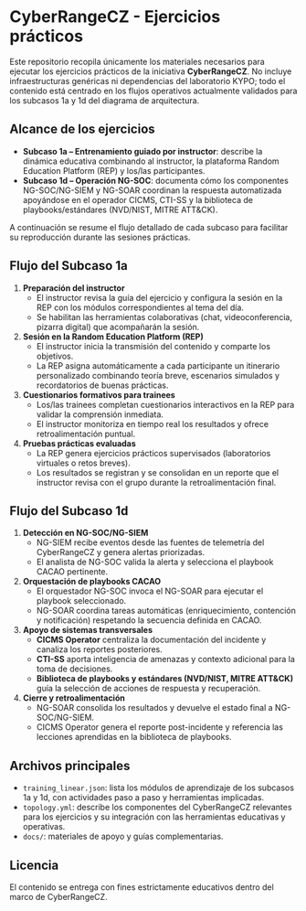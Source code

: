 # CyberRangeCZ - Ejercicios prácticos

Este repositorio recopila únicamente los materiales necesarios para ejecutar los ejercicios prácticos de la iniciativa **CyberRangeCZ**. No incluye infraestructuras genéricas ni dependencias del laboratorio KYPO; todo el contenido está centrado en los flujos operativos actualmente validados para los subcasos 1a y 1d del diagrama de arquitectura.

## Alcance de los ejercicios

- **Subcaso 1a – Entrenamiento guiado por instructor**: describe la dinámica educativa combinando al instructor, la plataforma Random Education Platform (REP) y los/las participantes.
- **Subcaso 1d – Operación NG-SOC**: documenta cómo los componentes NG-SOC/NG-SIEM y NG-SOAR coordinan la respuesta automatizada apoyándose en el operador CICMS, CTI-SS y la biblioteca de playbooks/estándares (NVD/NIST, MITRE ATT&CK).

A continuación se resume el flujo detallado de cada subcaso para facilitar su reproducción durante las sesiones prácticas.

## Flujo del Subcaso 1a

1. **Preparación del instructor**  
   - El instructor revisa la guía del ejercicio y configura la sesión en la REP con los módulos correspondientes al tema del día.  
   - Se habilitan las herramientas colaborativas (chat, videoconferencia, pizarra digital) que acompañarán la sesión.
2. **Sesión en la Random Education Platform (REP)**  
   - El instructor inicia la transmisión del contenido y comparte los objetivos.  
   - La REP asigna automáticamente a cada participante un itinerario personalizado combinando teoría breve, escenarios simulados y recordatorios de buenas prácticas.
3. **Cuestionarios formativos para trainees**  
   - Los/las trainees completan cuestionarios interactivos en la REP para validar la comprensión inmediata.  
   - El instructor monitoriza en tiempo real los resultados y ofrece retroalimentación puntual.
4. **Pruebas prácticas evaluadas**  
   - La REP genera ejercicios prácticos supervisados (laboratorios virtuales o retos breves).  
   - Los resultados se registran y se consolidan en un reporte que el instructor revisa con el grupo durante la retroalimentación final.

## Flujo del Subcaso 1d

1. **Detección en NG-SOC/NG-SIEM**  
   - NG-SIEM recibe eventos desde las fuentes de telemetría del CyberRangeCZ y genera alertas priorizadas.  
   - El analista de NG-SOC valida la alerta y selecciona el playbook CACAO pertinente.
2. **Orquestación de playbooks CACAO**  
   - El orquestador NG-SOC invoca el NG-SOAR para ejecutar el playbook seleccionado.  
   - NG-SOAR coordina tareas automáticas (enriquecimiento, contención y notificación) respetando la secuencia definida en CACAO.
3. **Apoyo de sistemas transversales**
   - **CICMS Operator** centraliza la documentación del incidente y canaliza los reportes posteriores.
   - **CTI-SS** aporta inteligencia de amenazas y contexto adicional para la toma de decisiones.
   - **Biblioteca de playbooks y estándares (NVD/NIST, MITRE ATT&CK)** guía la selección de acciones de respuesta y recuperación.
4. **Cierre y retroalimentación**
   - NG-SOAR consolida los resultados y devuelve el estado final a NG-SOC/NG-SIEM.
   - CICMS Operator genera el reporte post-incidente y referencia las lecciones aprendidas en la biblioteca de playbooks.

## Archivos principales

- `training_linear.json`: lista los módulos de aprendizaje de los subcasos 1a y 1d, con actividades paso a paso y herramientas implicadas.
- `topology.yml`: describe los componentes del CyberRangeCZ relevantes para los ejercicios y su integración con las herramientas educativas y operativas.
- `docs/`: materiales de apoyo y guías complementarias.

## Licencia

El contenido se entrega con fines estrictamente educativos dentro del marco de CyberRangeCZ.

